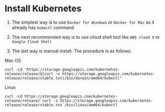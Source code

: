 # Install Kubernetes

1. The simplest way is to use `Docker for Windows` or `Docker for Mac` as it already has `kubectl` command

2. The next recommended way is to use cloud shell tool like `AWS cloud 9` or `Google Cloud Shell`

3. The last way is manual install. The procedure is as follows:

Mac OS
```
curl -LO "https://storage.googleapis.com/kubernetes-release/release/$(curl -s https://storage.googleapis.com/kubernetes-release/release/stable.txt)/bin/darwin/amd64/kubectl"
```

Linux
```
curl -LO https://storage.googleapis.com/kubernetes-release/release/`curl -s https://storage.googleapis.com/kubernetes-release/release/stable.txt`/bin/linux/amd64/kubectl
```

